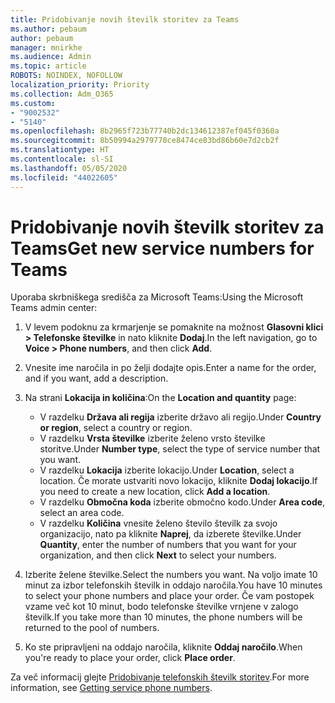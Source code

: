 ```yaml
---
title: Pridobivanje novih številk storitev za Teams
ms.author: pebaum
author: pebaum
manager: mnirkhe
ms.audience: Admin
ms.topic: article
ROBOTS: NOINDEX, NOFOLLOW
localization_priority: Priority
ms.collection: Adm_O365
ms.custom:
- "9002532"
- "5140"
ms.openlocfilehash: 8b2965f723b77740b2dc134612387ef045f0360a
ms.sourcegitcommit: 8b50994a2979778ce8474ce83bd86b60e7d2cb2f
ms.translationtype: HT
ms.contentlocale: sl-SI
ms.lasthandoff: 05/05/2020
ms.locfileid: "44022605"
---
```

# <a name="get-new-service-numbers-for-teams"></a><span data-ttu-id="44c8a-102">Pridobivanje novih številk storitev za Teams</span><span class="sxs-lookup"><span data-stu-id="44c8a-102">Get new service numbers for Teams</span></span>

<span data-ttu-id="44c8a-103">Uporaba skrbniškega središča za Microsoft Teams:</span><span class="sxs-lookup"><span data-stu-id="44c8a-103">Using the Microsoft Teams admin center:</span></span>

1. <span data-ttu-id="44c8a-104">V levem podoknu za krmarjenje se pomaknite na možnost **Glasovni klici > Telefonske številke** in nato kliknite **Dodaj**.</span><span class="sxs-lookup"><span data-stu-id="44c8a-104">In the left navigation, go to **Voice > Phone numbers**, and then click **Add**.</span></span>
2. <span data-ttu-id="44c8a-105">Vnesite ime naročila in po želji dodajte opis.</span><span class="sxs-lookup"><span data-stu-id="44c8a-105">Enter a name for the order, and if you want, add a description.</span></span>
3. <span data-ttu-id="44c8a-106">Na strani **Lokacija in količina**:</span><span class="sxs-lookup"><span data-stu-id="44c8a-106">On the **Location and quantity** page:</span></span>

    - <span data-ttu-id="44c8a-107">V razdelku **Država ali regija** izberite državo ali regijo.</span><span class="sxs-lookup"><span data-stu-id="44c8a-107">Under **Country or region**, select a country or region.</span></span>
    - <span data-ttu-id="44c8a-108">V razdelku **Vrsta številke** izberite želeno vrsto številke storitve.</span><span class="sxs-lookup"><span data-stu-id="44c8a-108">Under **Number type**, select the type of service number that you want.</span></span>
    - <span data-ttu-id="44c8a-109">V razdelku **Lokacija** izberite lokacijo.</span><span class="sxs-lookup"><span data-stu-id="44c8a-109">Under **Location**, select a location.</span></span> <span data-ttu-id="44c8a-110">Če morate ustvariti novo lokacijo, kliknite **Dodaj lokacijo**.</span><span class="sxs-lookup"><span data-stu-id="44c8a-110">If you need to create a new location, click **Add a location**.</span></span>
    - <span data-ttu-id="44c8a-111">V razdelku **Območna koda** izberite območno kodo.</span><span class="sxs-lookup"><span data-stu-id="44c8a-111">Under **Area code**, select an area code.</span></span>
    - <span data-ttu-id="44c8a-112">V razdelku **Količina** vnesite želeno število številk za svojo organizacijo, nato pa kliknite **Naprej**, da izberete številke.</span><span class="sxs-lookup"><span data-stu-id="44c8a-112">Under **Quantity**, enter the number of numbers that you want for your organization, and then click **Next** to select your numbers.</span></span>
    
4. <span data-ttu-id="44c8a-113">Izberite želene številke.</span><span class="sxs-lookup"><span data-stu-id="44c8a-113">Select the numbers you want.</span></span> <span data-ttu-id="44c8a-114">Na voljo imate 10 minut za izbor telefonskih številk in oddajo naročila.</span><span class="sxs-lookup"><span data-stu-id="44c8a-114">You have 10 minutes to select your phone numbers and place your order.</span></span> <span data-ttu-id="44c8a-115">Če vam postopek vzame več kot 10 minut, bodo telefonske številke vrnjene v zalogo številk.</span><span class="sxs-lookup"><span data-stu-id="44c8a-115">If you take more than 10 minutes, the phone numbers will be returned to the pool of numbers.</span></span>
5. <span data-ttu-id="44c8a-116">Ko ste pripravljeni na oddajo naročila, kliknite **Oddaj naročilo**.</span><span class="sxs-lookup"><span data-stu-id="44c8a-116">When you're ready to place your order, click **Place order**.</span></span>

<span data-ttu-id="44c8a-117">Za več informacij glejte [Pridobivanje telefonskih številk storitev](https://docs.microsoft.com/microsoftteams/getting-service-phone-numbers).</span><span class="sxs-lookup"><span data-stu-id="44c8a-117">For more information, see [Getting service phone numbers](https://docs.microsoft.com/microsoftteams/getting-service-phone-numbers).</span></span>
